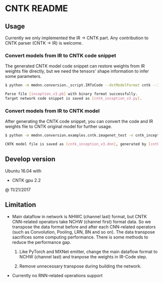 # CNTK README

## Usage

Currently we only implemented the IR -> CNTK part. Any contribution to CNTK parser (CNTK -> IR) is welcome.

### Convert models from IR to CNTK code snippet

The generated CNTK model code snippet can restore weights from IR weights file directly, but we need the tensors' shape information to infer some parameters.

```bash
$ python -m mmdnn.conversion._script.IRToCode --dstModelFormat cntk --IRModelPath inception_v3.pb --dstModelPath cntk_inception_v3.py --IRWeightPath inception_v3.npy

Parse file [inception_v3.pb] with binary format successfully.
Target network code snippet is saved as [cntk_inception_v3.py].
```

### Convert models from IR to CNTK model

After generating the CNTK code snippet, you can convert the code and IR weights file to CNTK original model for further usage.

```bash
$ python -m mmdnn.conversion.examples.cntk.imagenet_test -n cntk_inception_v3.py -w inception_v3.npy --dump cntk_inception_v3.dnn

CNTK model file is saved as [cntk_inception_v3.dnn], generated by [cntk_inception_v3.py] and [inception_v3.npy].
```

## Develop version

Ubuntu 16.04 with

- CNTK gpu 2.2

@ 11/21/2017

## Limitation

- Main dataflow in network is NHWC (channel last) format, but CNTK CNN-related operators take NCHW (channel first) format data. So we transpose the data format before and after each CNN-related operators (such as Convolution, Pooling, LRN, BN and so on). The data transpose sacrifices some computing performance. There is some methods to reduce the performance gap.

    1. Like PyTorch and MXNet emitter, change the main dataflow format to NCHW (channel last) and tranpose the weights in IR-Code step.

    1. Remove unnecessary transpose during building the network.

- Currently no RNN-related operations support
